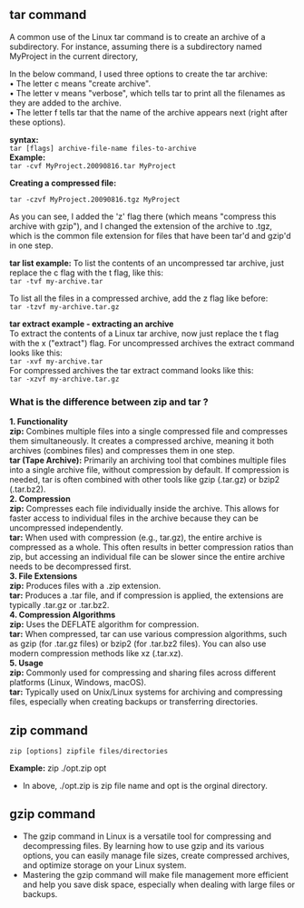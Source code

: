 ## tar command

A common use of the Linux tar command is to create an archive of a subdirectory. For instance,
assuming there is a subdirectory named MyProject in the current directory,

In the below command, I used three options to create the tar archive:<br>
• The letter c means "create archive".<br>
• The letter v means "verbose", which tells tar to print all the filenames as they are added
to the archive.<br>
• The letter f tells tar that the name of the archive appears next (right after these
options). <br>

**syntax:**<br>
`tar [flags] archive-file-name files-to-archive`<br>
**Example:**<br>
`tar -cvf MyProject.20090816.tar MyProject`<br>

**Creating a compressed file:**<br>

`tar -czvf MyProject.20090816.tgz MyProject`<br>

As you can see, I added the 'z' flag there (which means "compress this archive with gzip"), and I
changed the extension of the archive to .tgz, which is the common file extension for files that
have been tar'd and gzip'd in one step.<br>

**tar list example:**
To list the contents of an uncompressed tar archive, just replace the c flag with the t flag, like
this:<br>
`tar -tvf my-archive.tar`<br>

To list all the files in a compressed archive, add the z flag like before:<br>
`tar -tzvf my-archive.tar.gz`<br>

**tar extract example - extracting an archive**<br>
To extract the contents of a Linux tar archive, now just replace the t flag with the x ("extract")
flag. For uncompressed archives the extract command looks like this:<br>
`tar -xvf my-archive.tar`<br>
For compressed archives the tar extract command looks like this:<br>
`tar -xzvf my-archive.tar.gz`<br>

### What is the difference between zip and tar ?

**1. Functionality**<br>
**zip:** Combines multiple files into a single compressed file and compresses them simultaneously. It creates a compressed archive, meaning it both archives (combines files) and compresses them in one step.<br>
**tar (Tape Archive):** Primarily an archiving tool that combines multiple files into a single archive file, without compression by default. If compression is needed, tar is often combined with other tools like gzip (.tar.gz) or bzip2 (.tar.bz2).<br>
**2. Compression**<br>
**zip:** Compresses each file individually inside the archive. This allows for faster access to individual files in the archive because they can be uncompressed independently.<br>
**tar:** When used with compression (e.g., tar.gz), the entire archive is compressed as a whole. This often results in better compression ratios than zip, but accessing an individual file can be slower since the entire archive needs to be decompressed first.<br>
**3. File Extensions**<br>
**zip:** Produces files with a .zip extension.<br>
**tar:** Produces a .tar file, and if compression is applied, the extensions are typically .tar.gz or .tar.bz2.<br>
**4. Compression Algorithms**<br>
**zip:** Uses the DEFLATE algorithm for compression.<br>
**tar:** When compressed, tar can use various compression algorithms, such as gzip (for .tar.gz files) or bzip2 (for .tar.bz2 files). You can also use modern compression methods like xz (.tar.xz).<br>
**5. Usage**<br>
**zip:** Commonly used for compressing and sharing files across different platforms (Linux, Windows, macOS).<br>
**tar:** Typically used on Unix/Linux systems for archiving and compressing files, especially when creating backups or transferring directories.<br>

## zip command

`zip [options] zipfile files/directories`

**Example:** zip ./opt.zip opt

- In above, ./opt.zip is zip file name and opt is the orginal directory.

## gzip command

- The gzip command in Linux is a versatile tool for compressing and decompressing files. By learning how to use gzip and its various options, you can easily manage file sizes, create compressed archives, and optimize storage on your Linux system.<br>
- Mastering the gzip command will make file management more efficient and help you save disk space, especially when dealing with large files or backups.
